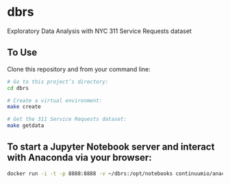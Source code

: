 # dbrs
Exploratory Data Analysis with NYC 311 Service Requests dataset

## To Use

Clone this repository and from your command line:

```bash
# Go to this project’s directory:
cd dbrs

# Create a virtual environment:
make create

# Get the 311 Service Requests dataset:
make getdata
```

## To start a Jupyter Notebook server and interact with Anaconda via your browser:

```bash
docker run -i -t -p 8888:8888 -v ~/dbrs:/opt/notebooks continuumio/anaconda3 /bin/bash -c "/opt/conda/bin/conda install jupyter -y --quiet &&  /opt/conda/bin/jupyter notebook --notebook-dir=/opt/notebooks --ip='*' --port=8888 --no-browser --allow-root"
```

